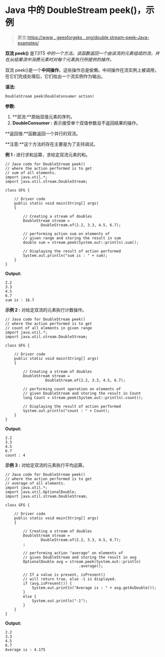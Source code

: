 # Java 中的 DoubleStream peek()，示例

> 原文:[https://www . geesforgeks . org/double stream-peek-Java-examples/](https://www.geeksforgeeks.org/doublestream-peek-java-examples/)

**双流 peek()** 是*T3T5 中的一个方法。该函数返回一个由该流的元素组成的流，并在从结果流中消费元素时对每个元素执行所提供的操作。*

双流 peek()是一个**中间操作**。这些操作总是偷懒。中间操作在流实例上被调用，在它们完成处理后，它们给出一个流实例作为输出。

**语法:**

```
DoubleStream peek(DoubleConsumer action) 

```

**参数:**

1.  **双流:**原始双值元素的序列。
2.  **DoubleConsumer :** 表示接受单个双值参数且不返回结果的操作。

**返回值:**函数返回一个并行的双流。

**注意:**这个方法的存在主要是为了支持调试。

**例 1 :** 进行求和运算，求给定双流元素的和。

```
// Java code for DoubleStream peek()
// where the action performed is to get
// sum of all elements.
import java.util.*;
import java.util.stream.DoubleStream;

class GFG {

    // Driver code
    public static void main(String[] args)
    {

        // Creating a stream of doubles
        DoubleStream stream =
                DoubleStream.of(2.2, 3.3, 4.5, 6.7);

        // performing action sum on elements of
        // given range and storing the result in sum
        double sum = stream.peek(System.out::println).sum();

        // Displaying the result of action performed
        System.out.println("sum is : " + sum);
    }
}
```

**Output:**

```
2.2
3.3
4.5
6.7
sum is : 16.7

```

**示例 2 :** 对给定双流的元素执行计数操作。

```
// Java code for DoubleStream peek()
// where the action performed is to get
// count of all elements in given range
import java.util.*;
import java.util.stream.DoubleStream;

class GFG {

    // Driver code
    public static void main(String[] args)
    {

        // Creating a stream of doubles
        DoubleStream stream =
                  DoubleStream.of(2.2, 3.3, 4.5, 6.7);

        // performing count operation on elements of
        // given DoubleStream and storing the result in Count
        long Count = stream.peek(System.out::println).count();

        // Displaying the result of action performed
        System.out.println("count : " + Count);
    }
}
```

**Output:**

```
2.2
3.3
4.5
6.7
count : 4

```

**示例 3 :** 对给定双流的元素执行平均运算。

```
// Java code for DoubleStream peek()
// where the action performed is to get
// average of all elements.
import java.util.*;
import java.util.OptionalDouble;
import java.util.stream.DoubleStream;

class GFG {

    // Driver code
    public static void main(String[] args)
    {

        // Creating a stream of doubles
        DoubleStream stream =
                DoubleStream.of(2.2, 3.3, 4.5, 6.7);
        ;

        // performing action "average" on elements of
        // given DoubleStream and storing the result in avg
        OptionalDouble avg = stream.peek(System.out::println)
                                 .average();

        // If a value is present, isPresent()
        // will return true, else -1 is displayed.
        if (avg.isPresent()) {
            System.out.println("Average is : " + avg.getAsDouble());
        }
        else {
            System.out.println("-1");
        }
    }
}
```

**Output:**

```
2.2
3.3
4.5
6.7
Average is : 4.175

```
